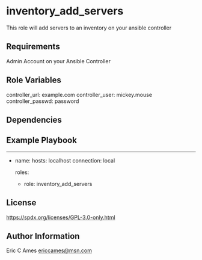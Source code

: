 inventory_add_servers
=========

This role will add servers to an inventory on your ansible controller

Requirements
------------

Admin Account on your Ansible Controller

Role Variables
--------------

controller_url: example.com
controller_user: mickey.mouse
controller_passwd: password

Dependencies
------------

Example Playbook
----------------

---
- name: 
  hosts: localhost
  connection: local

  roles:

    - role: inventory_add_servers 

License
-------

https://spdx.org/licenses/GPL-3.0-only.html

Author Information
------------------

Eric C Ames
ericcames@msn.com